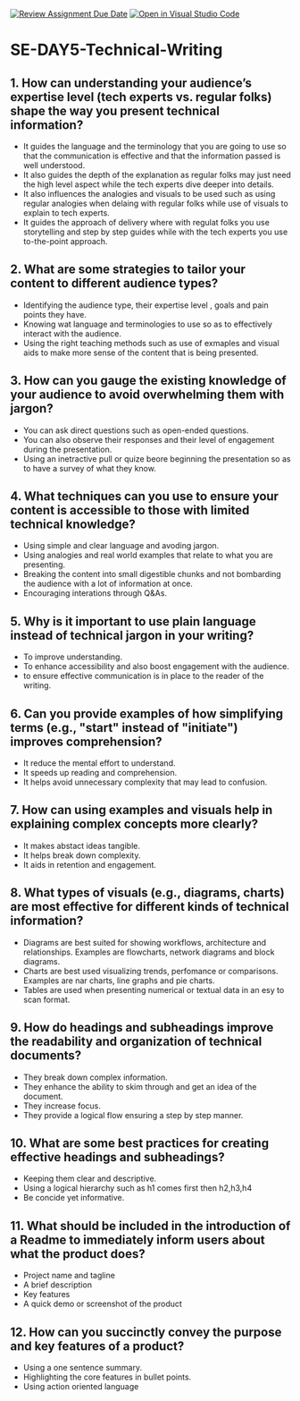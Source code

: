 [![Review Assignment Due Date](https://classroom.github.com/assets/deadline-readme-button-22041afd0340ce965d47ae6ef1cefeee28c7c493a6346c4f15d667ab976d596c.svg)](https://classroom.github.com/a/zsAR-pyY)
[![Open in Visual Studio Code](https://classroom.github.com/assets/open-in-vscode-2e0aaae1b6195c2367325f4f02e2d04e9abb55f0b24a779b69b11b9e10269abc.svg)](https://classroom.github.com/online_ide?assignment_repo_id=18588982&assignment_repo_type=AssignmentRepo)
# SE-DAY5-Technical-Writing
## 1. How can understanding your audience’s expertise level (tech experts vs. regular folks) shape the way you present technical information?
 - It guides the language and the terminology that you are going to use so that the communication is effective and that the information passed is well understood.
 - It also guides the depth of the explanation as regular folks may just need the high level aspect while the tech experts dive deeper into details.
 - It also influences the analogies and visuals to be used such as using regular analogies when delaing with regular folks while use of visuals to explain to tech experts.
 - It guides the approach of delivery where with regulat folks you use storytelling and step by step guides while with the tech experts you use to-the-point approach.
## 2. What are some strategies to tailor your content to different audience types?
- Identifying the audience type, their expertise level , goals and pain points they have.
- Knowing wat language and terminologies to use so as to effectively interact with the audience.
- Using the right teaching methods such as use of exmaples and visual aids to make more sense of the content that is being presented.


## 3. How can you gauge the existing knowledge of your audience to avoid overwhelming them with jargon?
- You can ask direct questions such as open-ended questions.
- You can also observe their responses and their level of engagement during the presentation.
- Using an inetractive pull or quize beore beginning the presentation so as to have a survey of what they know.
## 4. What techniques can you use to ensure your content is accessible to those with limited technical knowledge?
- Using simple and clear language and avoding jargon.
- Using analogies and real world examples that relate to what you are presenting.
- Breaking the content into small digestible chunks and not bombarding the audience with a lot of information at once.
- Encouraging interations through Q&As.
  
## 5. Why is it important to use plain language instead of technical jargon in your writing?
- To improve understanding.
- To enhance accessibility and also boost engagement with the audience.
- to ensure effective communication is in place to the reader of the writing.
  
## 6. Can you provide examples of how simplifying terms (e.g., "start" instead of "initiate") improves comprehension?
- It reduce the mental effort to understand.
- It speeds up reading and comprehension.
- It helps avoid unnecessary complexity that may lead to confusion.
## 7. How can using examples and visuals help in explaining complex concepts more clearly?
- It makes abstact ideas tangible.
- It helps break down complexity.
- It aids in retention and engagement.

## 8. What types of visuals (e.g., diagrams, charts) are most effective for different kinds of technical information?
- Diagrams are best suited for showing workflows, architecture and relationships. Examples are flowcharts, network diagrams and block diagrams.
- Charts are best used visualizing trends, perfomance or comparisons. Examples are  nar charts, line graphs and pie charts.
- Tables are used when presenting numerical or textual data in an esy to scan format.
## 9. How do headings and subheadings improve the readability and organization of technical documents?
- They break down complex information.
- They enhance the ability to skim through and get an idea of the document.
- They increase focus.
- They provide a logical flow ensuring a step by step manner.
## 10. What are some best practices for creating effective headings and subheadings?
- Keeping them clear and descriptive.
- Using a logical hierarchy such as h1 comes first then h2,h3,h4
- Be concide yet informative.
## 11. What should be included in the introduction of a Readme to immediately inform users about what the product does?
- Project name and tagline
- A brief description
- Key features
- A quick demo or screenshot of the product
## 12. How can you succinctly convey the purpose and key features of a product?
 - Using a one sentence summary.
 - Highlighting the core features in bullet points.
 - Using action oriented language
   
